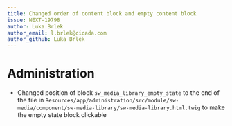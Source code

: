 ```yaml
---
title: Changed order of content block and empty content block
issue: NEXT-19798
author: Luka Brlek
author_email: l.brlek@cicada.com
author_github: Luka Brlek
---
```

# Administration
* Changed position of block `sw_media_library_empty_state` to the end of the file in `Resources/app/administration/src/module/sw-media/component/sw-media-library/sw-media-library.html.twig` to make the empty state block clickable
